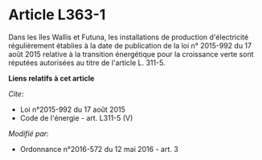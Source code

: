 # Article L363-1

Dans les îles Wallis et Futuna, les installations de production d'électricité régulièrement établies à la date de publication
de la loi n° 2015-992 du 17 août 2015 relative à la transition énergétique pour la croissance verte sont réputées autorisées
au titre de l'article L. 311-5.

**Liens relatifs à cet article**

_Cite_:

  - Loi n°2015-992 du 17 août 2015
  - Code de l'énergie - art. L311-5 (V)

_Modifié par_:

  - Ordonnance n°2016-572 du 12 mai 2016 - art. 3
